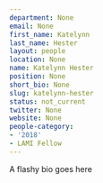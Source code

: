 ```yaml
---
department: None
email: None
first_name: Katelynn
last_name: Hester
layout: people
location: None
name: Katelynn Hester
position: None
short_bio: None
slug: katelynn-hester
status: not_current
twitter: None
website: None
people-category:
- '2018'
- LAMI Fellow
---
```

A flashy bio goes here
